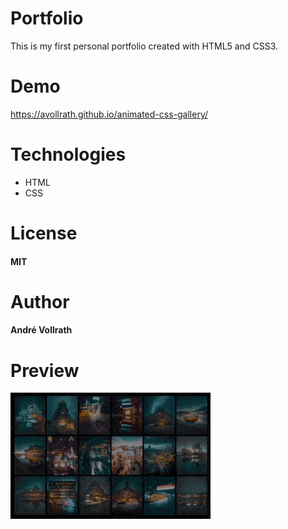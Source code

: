# Portfolio

This is my first personal portfolio created with HTML5 and CSS3.

# Demo

https://avollrath.github.io/animated-css-gallery/

# Technologies

- HTML
- CSS

# License

#### MIT

# Author

#### André Vollrath

# Preview 

![](gallery.gif)